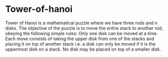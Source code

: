 # Tower-of-hanoi
Tower of Hanoi is a mathematical puzzle where we have three rods and n disks. The objective of the puzzle is to move the entire stack to another rod, obeying the following simple rules:   Only one disk can be moved at a time. Each move consists of taking the upper disk from one of the stacks and placing it on top of another stack i.e. a disk can only be moved if it is the uppermost disk on a stack. No disk may be placed on top of a smaller disk.

